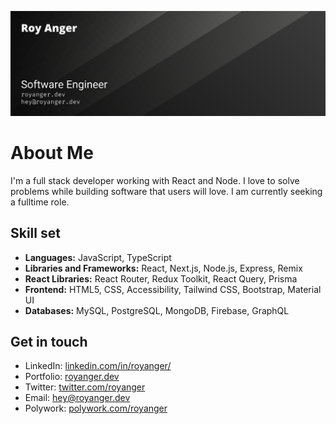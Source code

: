 ![Roy Anger's Github Banner](https://github.com/royanger/royanger/blob/master/images/royanger-banner.png)

# About Me

I'm a full stack developer working with React and Node. I love to solve problems while building software that users will love. I am currently seeking a fulltime role.

## Skill set

- **Languages:** JavaScript, TypeScript
- **Libraries and Frameworks:** React, Next.js, Node.js, Express, Remix
- **React Libraries:** React Router, Redux Toolkit, React Query, Prisma
- **Frontend:** HTML5, CSS, Accessibility, Tailwind CSS, Bootstrap, Material UI
- **Databases:** MySQL, PostgreSQL, MongoDB, Firebase, GraphQL

## Get in touch

- LinkedIn: [linkedin.com/in/royanger/](https://www.linkedin.com/in/royanger/)
- Portfolio: [royanger.dev](https://royanger.dev)
- Twitter: [twitter.com/royanger](https://twitter.com/royanger)
- Email: [hey@royanger.dev](mailto:hey@royanger.dev)
- Polywork: [polywork.com/royanger](https://www.polywork.com/royanger)
